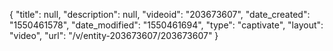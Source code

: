 {
    "title": null,
    "description": null,
    "videoid": "203673607",
    "date_created": "1550461578",
    "date_modified": "1550461694",
    "type": "captivate",
    "layout": "video",
    "url": "\/v\/entity-203673607\/203673607"
}